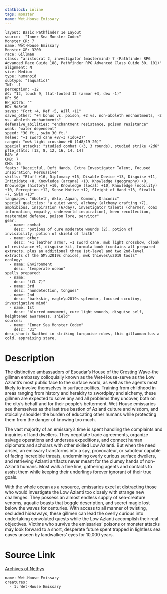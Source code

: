 ```yaml
---
statblock: inline
tags: monster
name: Wet-House Emissary
---
```

```statblock
layout: Basic Pathfinder 1e Layout
source:  "Inner Sea Monster Codex"
Monster_CR: 7
name: Wet-House Emissary
Monster_XP: 3200
race: Gillman
class: "aristocrat 2, investigator (mastermind) 7 (Pathfinder RPG Advanced Race Guide 188, Pathfinder RPG Advanced Class Guide 30, 101)"
alignment: N
size: Medium
type: humanoid
subtype: "(aquatic)"
INI: -1
perception: +12
AC: "12, touch 9, flat-footed 12 (armor +3, dex -1)"
HP: 56
HP_extra: ""
HD: 9d8+16
saves: "Fort +4, Ref +5, Will +11"
saves_other: "+4 bonus vs. poison, +2 vs. non-aboleth enchantments, -2 vs. aboleth enchantments"
defensive_abilities: "enchantment resistance, poison resistance"
weak: "water dependent"
speed: "30 ft., swim 30 ft."
melee: "+1 sword cane +8/+3 (1d6+2)"
ranged: "mwk light crossbow +6 (1d8/19-20)"
special_attacks: "studied combat (+3, 3 rounds), studied strike +2d6"
pf1e_stats: [12, 8, 12, 16, 14, 14]
BAB: 6
CMB: 7
CMD: 16
feats: "Deceitful, Deft Hands, Extra Investigator Talent, Focused Inspiration, Persuasive"
skills: "Bluff +16, Diplomacy +16, Disable Device +13, Disguise +11, Intimidate +8, Knowledge (arcana) +10, Knowledge (geography) +8, Knowledge (history) +10, Knowledge (local) +10, Knowledge (nobility) +10, Perception +12, Sense Motive +12, Sleight of Hand +13, Stealth +7, Swim +13"
languages: "Aboleth, Aklo, Aquan, Common, Draconic"
special_qualities: "a quiet word, alchemy (alchemy crafting +7), amphibious, inspiration (6/day), investigator talents (charmer, coax information, empathy, underworld inspiration), keen recollection, mastermind defense, poison lore, servitor"
gear:
  - name: combat
    desc: "potions of cure moderate wounds (2), potion of invisibility, potion of shield of faith"
  - name: other
    desc: "+1 leather armor, +1 sword cane, mwk light crossbow, cloak of resistance +1, disguise kit, formula book (contains all prepared extracts, plus an additional three 1st-level and two 2nd-level extracts of the GM\u2019s choice), mwk thieves\u2019 tools"
ecology:
  - name: Environment
    desc: "temperate ocean"
spells_prepared:
  - name:
    desc: "(CL 7)"
  - name: 3rd
    desc: "nondetection, tongues"
  - name: 2nd
    desc: "barkskin, eagle\u2019s splendor, focused scrutiny, investigative mind"
  - name: 1st
    desc: "blurred movement, cure light wounds, disguise self, heightened awareness, shield"
sources:
  - name: "Inner Sea Monster Codex"
    desc: "31"
desc_short: Swathed in striking turquoise robes, this gillwoman has a cold, appraising stare.
```
# Description
The distinctive ambassadors of Escadar’s House of the Cresting Wave-the gillman embassy colloquially known as the Wet-House-serve as the Low Azlanti’s most public face to the surface world, as well as the agents most likely to involve themselves in surface politics. Training from childhood in areas ranging from history and heraldry to swordplay and alchemy, these gillmen are expected to solve any and all problems they uncover, both on the city’s behalf and for their people’s betterment. Wet-House emissaries see themselves as the last true bastion of Azlanti culture and wisdom, and stoically shoulder the burden of educating other humans while protecting them from the danger of knowing too much.

The vast majority of an emissary’s time is spent handling the complaints and inquiries of land dwellers. They negotiate trade agreements, organize salvage operations and undersea expeditions, and connect human diplomats and scholars with other skilled Low Azlanti. But when the need arises, an emissary transforms into a spy, provocateur, or saboteur capable of facing incredible threats, undermining overly curious surface dwellers, and retrieving Azlanti artifacts never meant for the clumsy hands of non-Azlanti humans. Most walk a fine line, gathering agents and contacts to assist them while keeping their underlings forever ignorant of their true goals.

With the whole ocean as a resource, emissaries excel at distracting those who would investigate the Low Azlanti too closely with strange new challenges. They possess an almost endless supply of sea-creature venoms, aquatic beasts that boggle description, and secret magic lost below the waves for centuries. With access to all manner of twisting, secluded hideaways, these gillmen can lead the overly curious into undertaking convoluted quests while the Low Azlanti accomplish their real objectives. Victims who survive the emissaries’ poisons or monster attacks may look forward to a short, desperate future spent trapped in lightless sea caves unseen by landwalkers’ eyes for 10,000 years.
# Source Link
[Archives of Nethys](https://aonprd.com/MonsterDisplay.aspx?ItemName=Wet-House%20Emissary)
```encounter-table
name: Wet-House Emissary
creatures:
  - 1: Wet-House Emissary
```
